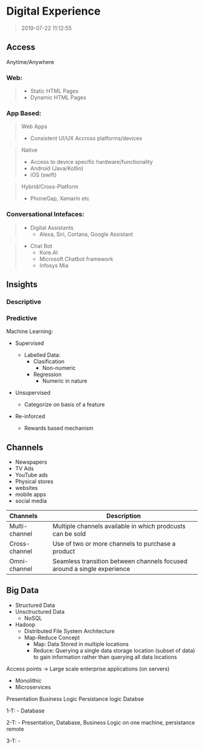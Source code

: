 
# Digital Experience
> 2019-07-22 11:12:55
## Access
Anytime/Anywhere

### Web:
>   - Static HTML Pages
>   - Dynamic HTML Pages

### App Based:

>   Web Apps
>   - Consistent UI/UX Accross platforms/devices

> Native
>   - Access to device specific hardware/functionality
>   - Android (Java/Kotlin)
>   - iOS (swift)

>   Hybrid/Cross-Platform
>   - PhoneGap, Xamarin etc

### Conversational Intefaces:

>   - Digital Assistants
>       - Alexa, Siri, Cortana, Google Assistant

>   - Chat Bot
>       - Kore.AI
>       - Microsoft Chatbot framework
>       - Infosys Mia

## Insights

### Descriptive

### Predictive

Machine Learning:

- Supervised
    - Labelled Data:
        - Clasification
            - Non-numeric
        - Regression
            - Numeric in nature

- Unsupervised
    - Categorize on basis of a feature

- Re-inforced
    -  Rewards based mechanism


## Channels

* Newspapers
* TV Ads
* YouTube ads
* Physical stores
* websites
* mobile apps
* social media


|Channels|Description|
|:--|--|
Multi-channel|Multiple channels available in which prodcusts can be sold
Cross-channel|Use of two or more channels to purchase a product
Omni-channel|Seamless transition between channels focused around a single experience


## Big Data
-   Structured Data
-   Unsctructured Data
    - NoSQL
- Hadoop
    - Distributed File System Architecture
    - Map-Reduce Concept
        - Map: Data Stored in multiple locations
        - Reduce: Querying a single data storage location (subset of data) to gain information rather than querying all data locations


Access points -> Large scale enterprise applications (on servers)
- Monolithic
- Microservices

Presentation
Business Logic
Persistance logic
Databse

1-T:
    - Database

2-T:
    - Presentation, Database, Business Logic on one machine, persistance remote

3-T:
    - 




